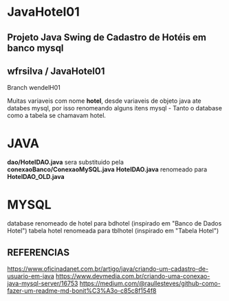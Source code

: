# JavaHotel01
## Projeto Java Swing de Cadastro de Hotéis em banco mysql

## wfrsilva  / JavaHotel01

Branch wendelH01

Muitas variaveis com nome **hotel**, desde variaveis de objeto java ate databes mysql, por isso renomeando alguns itens
mysql - Tanto o database como a tabela se chamavam hotel.


# JAVA
**dao/HotelDAO.java** sera substituido pela **conexaoBanco/ConexaoMySQL.java**
**HotelDAO.java** renomeado para **HotelDAO_OLD.java**

# MYSQL
database renomeado de hotel para bdhotel (inspirado em  "Banco de Dados Hotel")
tabela hotel renomeada para tblhotel (inspirado em "Tabela Hotel")


## REFERENCIAS
https://www.oficinadanet.com.br/artigo/java/criando-um-cadastro-de-usuario-em-java
https://www.devmedia.com.br/criando-uma-conexao-java-mysql-server/16753
https://medium.com/@raullesteves/github-como-fazer-um-readme-md-bonit%C3%A3o-c85c8f154f8